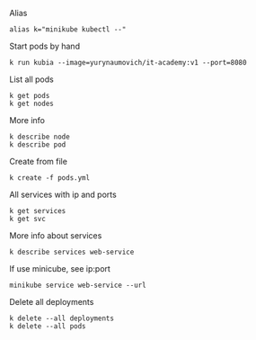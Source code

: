 Alias
```
alias k="minikube kubectl --"
```

Start pods by hand
```
k run kubia --image=yurynaumovich/it-academy:v1 --port=8080
```

List all pods
```
k get pods
k get nodes
```

More info 
```
k describe node
k describe pod
```

Create from file
```
k create -f pods.yml
```

All services with ip and ports
```
k get services
k get svc
```

More info about services
```
k describe services web-service
```

If use minicube, see ip:port
```
minikube service web-service --url 
```

Delete all deployments
```
k delete --all deployments
k delete --all pods
```
